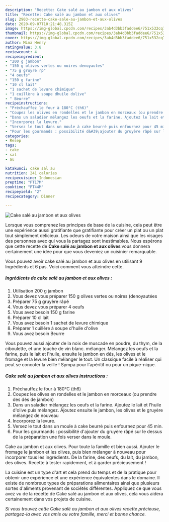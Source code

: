 ```yaml
---
description: "Recette: Cake salé au jambon et aux olives"
title: "Recette: Cake salé au jambon et aux olives"
slug: 2903-recette-cake-sale-au-jambon-et-aux-olives
date: 2020-09-07T10:21:48.315Z
image: https://img-global.cpcdn.com/recipes/3ab4d3bb3faddee6/751x532cq70/cake-sale-au-jambon-et-aux-olives-photo-principale-de-la-recette.jpg
thumbnail: https://img-global.cpcdn.com/recipes/3ab4d3bb3faddee6/751x532cq70/cake-sale-au-jambon-et-aux-olives-photo-principale-de-la-recette.jpg
cover: https://img-global.cpcdn.com/recipes/3ab4d3bb3faddee6/751x532cq70/cake-sale-au-jambon-et-aux-olives-photo-principale-de-la-recette.jpg
author: Mina Henry
ratingvalue: 3.8
reviewcount: 4
recipeingredient:
- "200 g jambon"
- "150 g olives vertes ou noires denoyautes"
- "75 g gruyre rp"
- "4 oeufs"
- "150 g farine"
- "10 cl lait"
- "1 sachet de levure chimique"
- "1 cuillère à soupe dhuile dolive"
- " Beurre"
recipeinstructions:
- "Préchauffez le four à 180°C (th6)"
- "Coupez les olives en rondelles et le jambon en morceaux (ou prendre des dés de jambon)"
- "Dans un saladier mélangez les oeufs et la farine. Ajoutez le lait et l&#39;huile d&#39;olive puis mélangez. Ajoutez ensuite le jambon, les olives et le gruyère mélangez de nouveau"
- "Incorporez la levure."
- "Versez le tout dans un moule à cake beurré puis enfournez pour 45 min."
- "Pour les gourmands : possibilité d&#39;ajouter du gruyère râpé sur le dessus de la préparation une fois verser dans le moule."
categories:
- Resep
tags:
- cake
- sal
- au

katakunci: cake sal au 
nutrition: 241 calories
recipecuisine: Indonesian
preptime: "PT17M"
cooktime: "PT44M"
recipeyield: "2"
recipecategory: Dinner

---
```



![Cake salé au jambon et aux olives](https://img-global.cpcdn.com/recipes/3ab4d3bb3faddee6/751x532cq70/cake-sale-au-jambon-et-aux-olives-photo-principale-de-la-recette.jpg)

Lorsque vous comprenez les principes de base de la cuisine, cela peut être une expérience aussi gratifiante que gratifiante pour créer un plat ou un plat tout simplement délicieux. Les odeurs de votre maison ainsi que les visages des personnes avec qui vous la partagez sont inestimables. Nous espérons que cette recette de <strong> Cake salé au jambon et aux olives </strong> vous donnera certainement une idée pour que vous deveniez un cuisinier remarquable.

<!--inarticleads1-->

Vous pouvez avoir cake salé au jambon et aux olives en utilisant 9 Ingrédients et 6 pas. Voici comment vous atteindre cette.

##### Ingrédients de cake salé au jambon et aux olives :

1. Utilisation 200 g jambon
1. Vous devez vous préparer 150 g olives vertes ou noires (denoyautées
1. Préparer 75 g gruyère râpé
1. Vous devez vous préparer 4 oeufs
1. Vous avez besoin 150 g farine
1. Préparer 10 cl lait
1. Vous avez besoin 1 sachet de levure chimique
1. Préparer 1 cuillère à soupe d&#39;huile d&#39;olive
1. Vous avez besoin  Beurre


Vous pouvez aussi ajouter de la noix de muscade en poudre, du thym, de la ciboulette, et une touche de vin blanc. mélanger. Mélangez les oeufs et la farine, puis le lait et l&#39;huile, ensuite le jambon en dés, les olives et le fromage et la levure bien mélanger le tout. Un classique facile à réaliser qui peut se concoter la veille ! Sympa pour l&#39;apéritif ou pour un pique-nique. 

<!--inarticleads2-->

##### Cake salé au jambon et aux olives instructions :

1. Préchauffez le four à 180°C (th6)
1. Coupez les olives en rondelles et le jambon en morceaux (ou prendre des dés de jambon)
1. Dans un saladier mélangez les oeufs et la farine. Ajoutez le lait et l&#39;huile d&#39;olive puis mélangez. Ajoutez ensuite le jambon, les olives et le gruyère mélangez de nouveau
1. Incorporez la levure.
1. Versez le tout dans un moule à cake beurré puis enfournez pour 45 min.
1. Pour les gourmands : possibilité d&#39;ajouter du gruyère râpé sur le dessus de la préparation une fois verser dans le moule.


Cake au jambon et aux olives. Pour toute la famille et bien aussi. Ajouter le fromage le jambon et les olives, puis bien mélanger à nouveau pour incorporer tous les ingrédients. De la farine, des oeufs, du lait, du jambon, des olives. Recette à tester rapidement, et à garder précieusement ! 

<!--inarticleads1-->

<p>
La cuisine est un type d'art et cela prend du temps et de la pratique pour obtenir une expérience et une expérience équivalentes dans le domaine. Il existe de nombreux types de préparations alimentaires ainsi que plusieurs sortes d'aliments provenant de sociétés différentes. Appliquez ce que vous avez vu de la recette de Cake salé au jambon et aux olives, cela vous aidera certainement dans vos projets de cuisine.
</p>

<p>
<i>Si vous trouvez cette Cake salé au jambon et aux olives recette précieuse, partagez-la avec vos amis ou votre famille, merci et bonne chance.</i>
</p>
